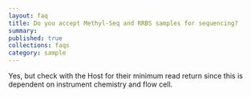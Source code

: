 ```yaml
---
layout: faq
title: Do you accept Methyl-Seq and RRBS samples for sequencing?
summary:
published: true
collections: faqs
category: sample
---
```


Yes, but check with the Host for their minimum read return since this is dependent on instrument chemistry and flow cell.
